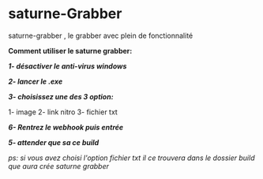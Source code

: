 # saturne-Grabber
saturne-grabber , le grabber avec plein de fonctionnalité

**Comment utiliser le saturne grabber:**

***1- désactiver le anti-virus windows***

***2- lancer le .exe***

***3- choisissez une des 3 option:***

1- image
2- link nitro
3- fichier txt

***6- Rentrez le webhook puis entrée***

***5- attender que sa ce build***

*ps: si vous avez choisi l'option fichier txt il ce trouvera dans le dossier build que aura crée saturne grabber*
